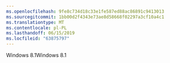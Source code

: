 ```yaml
---
ms.openlocfilehash: 9fe8c734d18c33e1fe587ed88ac86891c9413013
ms.sourcegitcommit: 1bb00d2f4343e73ae8d58668f02297a3cf10a4c1
ms.translationtype: MT
ms.contentlocale: pl-PL
ms.lasthandoff: 06/15/2019
ms.locfileid: "63875797"
---
```

<span data-ttu-id="6b971-101">Windows 8.1</span><span class="sxs-lookup"><span data-stu-id="6b971-101">Windows 8.1</span></span>